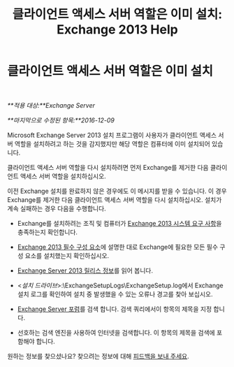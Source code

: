 ﻿---
title: '클라이언트 액세스 서버 역할은 이미 설치: Exchange 2013 Help'
TOCTitle: 클라이언트 액세스 서버 역할은 이미 설치
ms:assetid: 0103bf33-d553-445e-ba94-8c12e6cf507a
ms:mtpsurl: https://technet.microsoft.com/ko-kr/library/ms.exch.setupreadiness.caferolealreadyexists(v=EXCHG.150)
ms:contentKeyID: 50482374
ms.date: 05/22/2018
mtps_version: v=EXCHG.150
ms.translationtype: MT
---

# 클라이언트 액세스 서버 역할은 이미 설치

 

_**적용 대상:**Exchange Server_

_**마지막으로 수정된 항목:**2016-12-09_

Microsoft Exchange Server 2013 설치 프로그램이 사용자가 클라이언트 액세스 서버 역할을 설치하려고 하는 것을 감지했지만 해당 역할은 컴퓨터에 이미 설치되어 있습니다.

클라이언트 액세스 서버 역할을 다시 설치하려면 먼저 Exchange를 제거한 다음 클라이언트 액세스 서버 역할을 설치하십시오.

이전 Exchange 설치를 완료하지 않은 경우에도 이 메시지를 받을 수 있습니다. 이 경우 Exchange를 제거한 다음 클라이언트 액세스 서버 역할을 다시 설치하십시오. 설치가 계속 실패하는 경우 다음을 수행합니다.

  - Exchange를 설치하려는 조직 및 컴퓨터가 [Exchange 2013 시스템 요구 사항](exchange-2013-system-requirements-exchange-2013-help.md)을 충족하는지 확인합니다.

  - [Exchange 2013 필수 구성 요소](exchange-2013-prerequisites-exchange-2013-help.md)에 설명한 대로 Exchange에 필요한 모든 필수 구성 요소를 설치했는지 확인하십시오.

  - [Exchange Server 2013 릴리스 정보](release-notes-for-exchange-2013-exchange-2013-help.md)를 읽어 봅니다.

  - \<*설치 드라이브*\>:\\ExchangeSetupLogs\\ExchangeSetup.log에서 Exchange 설치 로그를 확인하여 설치 중 발생했을 수 있는 오류나 경고를 찾아 보십시오.

  - [Exchange Server 포럼](https://go.microsoft.com/fwlink/p/?linkid=14927)를 검색 합니다. 검색 쿼리에서이 항목의 제목을 지정 합니다.

  - 선호하는 검색 엔진을 사용하여 인터넷을 검색합니다. 이 항목의 제목을 검색에 포함해야 합니다.

원하는 정보를 찾으셨나요? 찾으려는 정보에 대해 [피드백을 보내 주세요](mailto:exsetuphelpfeedback@microsoft.com?subject=exchange%202013%20setup%20help%20feedback).


